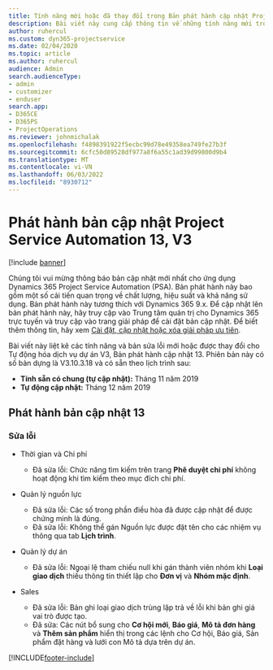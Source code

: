 ```yaml
---
title: Tính năng mới hoặc đã thay đổi trong Bản phát hành cập nhật Project Service Automation 13, V3
description: Bài viết này cung cấp thông tin về những tính năng mới trong Bản phát hành bản cập nhật tự động hóa dịch vụ dự án 13, V3.
author: ruhercul
ms.custom: dyn365-projectservice
ms.date: 02/04/2020
ms.topic: article
ms.author: ruhercul
audience: Admin
search.audienceType:
- admin
- customizer
- enduser
search.app:
- D365CE
- D365PS
- ProjectOperations
ms.reviewer: johnmichalak
ms.openlocfilehash: f4898391922f5ecbc99d78e49358ea749fe27b3f
ms.sourcegitcommit: 6cfc50d89528df977a8f6a55c1ad39d99800d9b4
ms.translationtype: MT
ms.contentlocale: vi-VN
ms.lasthandoff: 06/03/2022
ms.locfileid: "8930712"
---
```

# <a name="project-service-automation-update-release-13-v3"></a>Phát hành bản cập nhật Project Service Automation 13, V3

[!include [banner](../includes/psa-now-project-operations.md)]

Chúng tôi vui mừng thông báo bản cập nhật mới nhất cho ứng dụng Dynamics 365 Project Service Automation (PSA). Bản phát hành này bao gồm một số cải tiến quan trọng về chất lượng, hiệu suất và khả năng sử dụng. Bản phát hành này tương thích với Dynamics 365 9.x. Để cập nhật lên bản phát hành này, hãy truy cập vào Trung tâm quản trị cho Dynamics 365 trực tuyến và truy cập vào trang giải pháp để cài đặt bản cập nhật. Để biết thêm thông tin, hãy xem [Cài đặt, cập nhật hoặc xóa giải pháp ưu tiên](/power-platform/admin/install-remove-preferred-solution).

Bài viết này liệt kê các tính năng và bản sửa lỗi mới hoặc được thay đổi cho Tự động hóa dịch vụ dự án V3, Bản phát hành cập nhật 13. Phiên bản này có số bản dựng là V3.10.3.18 và có sẵn theo lịch trình sau:

- **Tính sẵn có chung (tự cập nhật):** Tháng 11 năm 2019
- **Tự động cập nhật:** Tháng 12 năm 2019


## <a name="update-release-13"></a>Phát hành bản cập nhật 13 

### <a name="bug-fixes"></a>Sửa lỗi

- Thời gian và Chi phí

     - Đã sửa lỗi: Chức năng tìm kiếm trên trang **Phê duyệt chi phí** không hoạt động khi tìm kiếm theo mục đích chi phí.

- Quản lý nguồn lực

     - Đã sửa lỗi: Các số trong phần điều hòa đã được cập nhật để được chứng minh là đúng.
     - Đã sửa lỗi: Không thể gán Nguồn lực được đặt tên cho các nhiệm vụ thông qua tab **Lịch trình**.

- Quản lý dự án

     - Đã sửa lỗi: Ngoại lệ tham chiếu null khi gán thành viên nhóm khi **Loại giao dịch** thiếu thông tin thiết lập cho **Đơn vị** và **Nhóm mặc định**.

- Sales

     - Đã sửa lỗi: Bản ghi loại giao dịch trùng lặp trả về lỗi khi bản ghi giá vai trò được tạo.
     - Đã sửa: Các nút bổ sung cho **Cơ hội mới**, **Báo giá**, **Mô tả đơn hàng** và **Thêm sản phẩm** hiển thị trong các lệnh cho Cơ hội, Báo giá, Sản phẩm đặt hàng và lưới con Mô tả dựa trên dự án.




[!INCLUDE[footer-include](../includes/footer-banner.md)]
